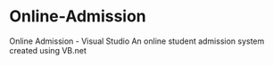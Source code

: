 # Online-Admission
Online Admission - Visual Studio
An online student admission system created using VB.net
